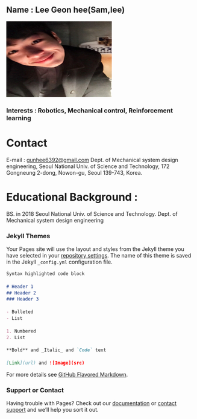
## Name : Lee Geon hee(Sam,lee) 
<img src="./images/profile.png" width="280" height="200"  class="center">


### Interests : Robotics, Mechanical control, Reinforcement learning

# Contact
E-mail : gunhee6392@gmail.com
Dept. of Mechanical system design engineering, Seoul National Univ. of Science and Technology, 172 Gongneung 2-dong, Nowon-gu, Seoul 139-743, Korea.

# Educational Background :
BS. in 2018 Seoul National Univ. of Science and Technology.  Dept. of Mechanical system design engineering


### Jekyll Themes

Your Pages site will use the layout and styles from the Jekyll theme you have selected in your [repository settings](https://github.com/Geonhee-LEE/geon.github.io/settings). The name of this theme is saved in the Jekyll `_config.yml` configuration file.


```markdown
Syntax highlighted code block

# Header 1
## Header 2
### Header 3

- Bulleted
- List

1. Numbered
2. List

**Bold** and _Italic_ and `Code` text

[Link](url) and ![Image](src)
```

For more details see [GitHub Flavored Markdown](https://guides.github.com/features/mastering-markdown/).


### Support or Contact

Having trouble with Pages? Check out our [documentation](https://help.github.com/categories/github-pages-basics/) or [contact support](https://github.com/contact) and we’ll help you sort it out.
